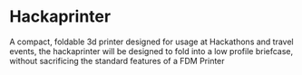 # Hackaprinter
A compact, foldable 3d printer designed for usage at Hackathons and travel events, the hackaprinter will be designed to fold into a low profile briefcase, without sacrificing the standard features of a FDM Printer
